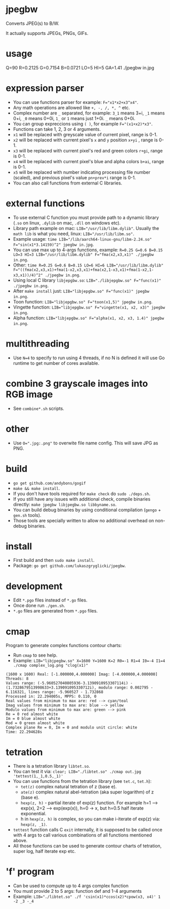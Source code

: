 # jpegbw

Converts JPEG(s) to B/W.

It actually supports JPEGs, PNGs, GIFs.

# usage

Q=90 R=0.2125 G=0.7154 B=0.0721 LO=5 HI=5 GA=1.41 ./jpegbw in.jpg

# expression parser

- You can use functions parser for example: `F="x1*x2+x3^x4"`.
- Any math operations are allowed like `+, -, /, *, ^` etc.
- Complex number are `_` separated, for example: `3_1` means 3+i, `_1` means 0+i, `_0` means 0+0i, `1_` or `1` means just 1+0i. `_` means 0+0i.
- You can group expreccions using `( )`, for example `F="(x1+x2)*x3"`.
- Functions can take 1, 2, 3 or 4 arguments.
- `x1` will be replaced with greyscale value of current pixel, range is 0-1.
- `x2` will be replaced with current pixel's `x` and `y` position `x+yi` , range is 0-1.
- `x3` will be replaced with current pixel's red and green colors `r+gi`, range is 0-1.
- `x4` will be replaced with current pixel's blue and alpha colors `b+ai`, range is 0-1.
- `x5` will be replaced with number indicating processing file number (scaled), and previous pixel's value `pn+prev*i` range is 0-1.
- You can also call functions from external C libraries.

# external functions

- To use external C function you must provide path to a dynamic library (`.so` on linux, `.dylib` on mac, `.dll` on windows etc).
- Library path example on mac: `LIB="/usr/lib/libm.dylib"`. Usually the `math lib` is what you need, linux: `LIB="/usr/lib/libm.so"`.
- Example usage: `time LIB="/lib/aarch64-linux-gnu/libm-2.24.so" F="sin(x1*3.14159)^2" jpegbw in.jpg`.
- You can use max up to 4-args functions, example: `R=0.25 G=0.6 B=0.15 LO=3 HI=3 LIB="/usr/lib/libm.dylib" F="fma(x2,x3,x1)" ./jpegbw in.png`.
- Other: `time R=0.25 G=0.6 B=0.15 LO=6 HI=6 LIB="/usr/lib/libm.dylib" F="((fma(x2,x3,x1)+fma(1-x2,x3,x1)+fma(x2,1-x3,x1)+fma(1-x2,1-x3,x1))/4)^2" ./jpegbw in.png`.
- Using local C library `libjepgbw.so`: `LIB="./libjepgbw.so" F="func(x1)" ./jpegbw in.png`.
- After `make install` just: `LIB="libjepgbw.so" F="func(x1)" jpegbw in.png`.
- Toon function: `LIB="libjepgbw.so" F="toon(x1,5)" jpegbw in.png`.
- Vingette function: `LIB="libjepgbw.so" F="vingette(x1, x2, x3)" jpegbw in.png`.
- Alpha function: `LIB="libjepgbw.so" F="alpha(x1, x2, x3, 1.4)" jpegbw in.png`.

# multithreading

- Use `N=4` to specify to run using 4 threads, if no N is defined it will use Go runtime to get number of cores available.

# combine 3 grayscale images into RGB image

- See `combine*.sh` scripts.

# other

- Use `O=".jpg:.png"` to overwite file name config. This will save JPG as PNG.

# build

- `go get github.com/andybons/gogif`
- `make && make install`.
- If you don't have tools required for `make check` do `sudo ./deps.sh`.
- If you still have any issues with additional check, compile binaries directly: `make jpegbw libjpegbw.so libbyname.so`.
- You can build debug binaries by using conditional compilation (`gengo` + `gen.sh` tools).
- Those tools are specially written to allow no additional overhead on non-debug binaries.

# install

- First build and then `sudo make install`.
- Package: `go get github.com/lukaszgryglicki/jpegbw`.

# development
- Edit `*.pgo` files instead of `*.go` files.
- Once done run `./gen.sh`.
- `*.go` files are generated from `*.pgo` files.

# cmap

Program to generate complex functions contour charts:

- Run `cmap` to see help.
- Example: `LIB="libjpegbw.so" X=1600 Y=1600 K=2 R0=-1 R1=4 I0=-4 I1=4 ./cmap complex_log.png "clog(x1)"`
```
(1600 x 1600) Real: [-1.000000,4.000000] Imag: [-4.000000,4.000000] Threads: 8
Values range: (-5.960527040805936-3.1390910953307114i) - (1.7328679513998633+3.139091095330712i), modulo range: 0.002795 - 6.116321, lines range: -5.960527 - 1.732868
Processed in: 22.294005s, MPPS: 0.110, 0
Real values from minimum to max are: red --> cyan/teal
Imag values from minimum to max are: blue --> yellow
Modulo values from minimum to max are: green --> pink
Re = 0 red almost white
Im = 0 blue almost white
Mod = 0 green almost white
Complex plane Re = 0, Im = 0 and modulo unit circle: white
Time: 22.294628s
```

# tetration

- There is a tetration library `libtet.so`.
- You can test it via: `clear; LIB="./libtet.so" ./cmap out.jpg 'tettest(1,_1,0.5,_1)'`
- You can use functions from the tetration library (see `tet.c`, `tet.h`):
  - `tet(z)` complex natural tetration of z (base e).
  - `ate(z)` complex natural abel-tetration (aka super logarithm) of z (base e).
  - `hexp(z, h)` - partial iterate of exp(z) function. For example h=1 --> exp(x), 2=2 --> exp(exp(x)), h=0 -> x, but h=0.5 half iterate exponential.
  - h in `hexp(z, h)` is complex, so you can make i-iterate of exp(z) via: `hexp(z, _1)`.
- `tettest` function calls C `exit` internally, it is supposed to be called once with 4 args to call various combinations of all functions mentioned above.
- All those functions can be used to generate contour charts of tetration, super log, half iterate exp etc.

# 'f' program

- Can be used to compute up to 4 args complex function
- You must provide 2 to 5 args: function def and 1-4 arguments
- Example: `LIB="./libtet.so" ./f 'csin(x1)*ccos(x2)*cpow(x3, x4)' 1 -2 _3 -_4`
